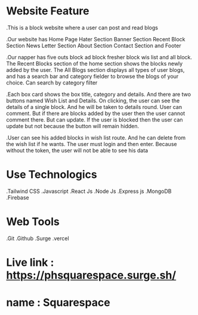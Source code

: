 # Website Feature

.This is a block website where a user can post and read blogs

.Our website has Home Page Hater Section Banner Section Recent Block Section News Letter Section About Section Contact Section and Footer

.Our napper has five outs block ad block fresher block wis list and all block.  The Recent Blocks section of the home section shows the blocks newly added by the user.  The All Blogs section displays all types of user blogs, and has a search bar and category fielder to browse the blogs of your choice.  Can search by category filter

.Each box card shows the box title, category and details.  And there are two buttons named Wish List and Details.  On clicking, the user can see the details of a single block.  And he will be taken to details round.  User can comment.  But if there are blocks added by the user then the user cannot comment there.  But can update.  If the user is blocked then the user can update but not because the button will remain hidden.

.User can see his added blocks in wish list route.  And he can delete from the wish list if he wants.  The user must login and then enter.  Because without the token, the user will not be able to see his data

# Use Technologics
.Tailwind CSS .Javascript .React Js .Node Js .Express js .MongoDB .Firebase 

# Web Tools
.Git .Github .Surge .vercel 

# Live link : https://phsquarespace.surge.sh/
# name : Squarespace
